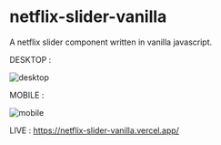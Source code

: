 # netflix-slider-vanilla


A netflix slider component written in vanilla javascript.

DESKTOP :

![desktop](https://user-images.githubusercontent.com/25611006/163215121-9443cd60-a872-4d81-adf0-564977a215ac.png)

MOBILE :

![mobile](https://user-images.githubusercontent.com/25611006/163215044-bf986766-3a2d-4a36-8555-5f714c495a1d.png)

LIVE : https://netflix-slider-vanilla.vercel.app/
